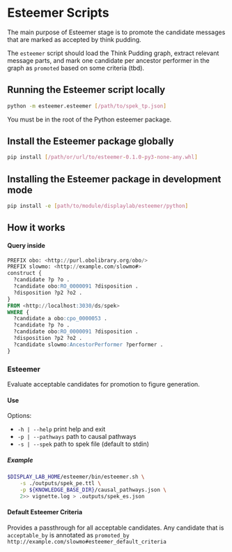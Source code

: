 # Esteemer Scripts
The main purpose of Esteemer stage is to promote the candidate messages that are marked as accepted by think pudding. 

The `esteemer` script should load the Think Pudding graph, extract relevant message parts, and mark one candidate per ancestor performer in the graph as `promoted` based on some criteria (tbd).

## Running the Esteemer script locally
```sh
python -m esteemer.esteemer [/path/to/spek_tp.json]
```
You must be in the root of the Python esteemer package.

## Install the Esteemer package globally

```sh
pip install [/path/or/url/to/esteemer-0.1.0-py3-none-any.whl]
```

## Installing the Esteemer package in development mode

```sh
pip install -e [path/to/module/displaylab/esteemer/python]
```


## How it works

#### Query inside
```sql
PREFIX obo: <http://purl.obolibrary.org/obo/>
PREFIX slowmo: <http://example.com/slowmo#>
construct {
  ?candidate ?p ?o .
  ?candidate obo:RO_0000091 ?disposition .
  ?disposition ?p2 ?o2 .
}
FROM <http://localhost:3030/ds/spek>
WHERE {
  ?candidate a obo:cpo_0000053 .
  ?candidate ?p ?o .
  ?candidate obo:RO_0000091 ?disposition .
  ?disposition ?p2 ?o2 .
  ?candidate slowmo:AncestorPerformer ?performer .
}
```
### Esteemer

Evaluate acceptable candidates for promotion to figure generation.

#### Use
Options:
- `-h | --help` print help and exit
- `-p | --pathways` path to causal pathways
- `-s | --spek` path to spek file (default to stdin)

##### Example
```bash
$DISPLAY_LAB_HOME/esteemer/bin/esteemer.sh \
    -s ./outputs/spek_pe.ttl \
    -p ${KNOWLEDGE_BASE_DIR}/causal_pathways.json \
    2>> vignette.log > .outputs/spek_es.json
```

#### Default Esteemer Criteria
Provides a passthrough for all acceptable candidates.
Any candidate that is `acceptable_by` is annotated as `promoted_by http://example.com/slowmo#esteemer_default_criteria`
